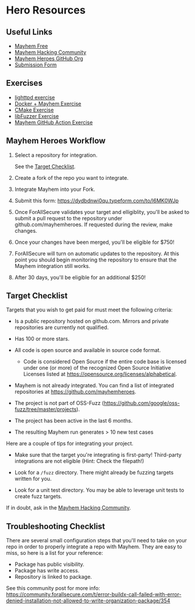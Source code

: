 # Hero Resources

## Useful Links

- [Mayhem Free](https://mayhem.forallsecure.com/)
- [Mayhem Hacking Community](https://community.forallsecure.com/)
- [Mayhem Heroes GitHub Org](https://github.com/mayhemheroes)
- [Submission Form](https://dydbdnwi0qu.typeform.com/to/l6MK0WJp)

## Exercises

- [lighttpd exercise](lighttpd-example.md)
- [Docker + Mayhem Exercise](docker-intro.md)
- [CMake Exercise](cmake-libfuzzer-exercise.md#cmake-exercise)
- [libFuzzer Exercise](cmake-libfuzzer-exercise.md#libfuzzer-exercise)
- [Mayhem GitHub Action Exercise](gh-actions.md)

## Mayhem Heroes Workflow

1. Select a repository for integration.

    See the [Target Checklist](https://github.com/mayhemheroes/hero-resources#target-checklist).

2. Create a fork of the repo you want to integrate.

3. Integrate Mayhem into your Fork.

4. Submit this form: https://dydbdnwi0qu.typeform.com/to/l6MK0WJp

5. Once ForAllSecure validates your target and elligiblity, you'll be asked to submit a pull request to the repository under github.com/mayhemheroes. If requested during the review, make changes.

6. Once your changes have been merged, you'll be eligible for $750!

7. ForAllSecure will turn on automatic updates to the repository. At this point you should begin monitoring the repository to ensure that the Mayhem integration still works.

8. After 30 days, you'll be eligible for an additional $250!

## Target Checklist

Targets that you wish to get paid for must meet the following criteria:

* Is a public repository hosted on github.com.  Mirrors and private repositories are currently not qualified.

* Has 100 or more stars.

* All code is open source and available in source code format.

    - Code is considered Open Source if the entire code base is licensed under one (or more) of the recognized Open Source Initiative Licenses listed at https://opensource.org/licenses/alphabetical. 

* Mayhem is not already integrated. You can find a list of integrated repositories at https://github.com/mayhemheroes.

* The project is not part of OSS-Fuzz (https://github.com/google/oss-fuzz/tree/master/projects).
 
* The project has been active in the last 6 months.

* The resulting Mayhem run generates > 10 new test cases

Here are a couple of tips for integrating your project.

* Make sure that the target you're integrating is first-party! Third-party integrations are not eligible (Hint: Check the filepath!)

* Look for a `/fuzz` directory. There might already be fuzzing targets written for you.

* Look for a unit test directory. You may be able to leverage unit tests to create fuzz targets.

If in doubt, ask in the [Mayhem Hacking Community](https://community.forallsecure.com/).

## Troubleshooting Checklist

There are several small configuration steps that you'll need to take on your repo in order to properly integrate a repo with Mayhem. They are easy to miss, so here is a list for your reference:

* Package has public visibility.
* Package has write access.
* Repository is linked to package.

See this community post for more info: https://community.forallsecure.com/t/error-buildx-call-failed-with-error-denied-installation-not-allowed-to-write-organization-package/354
